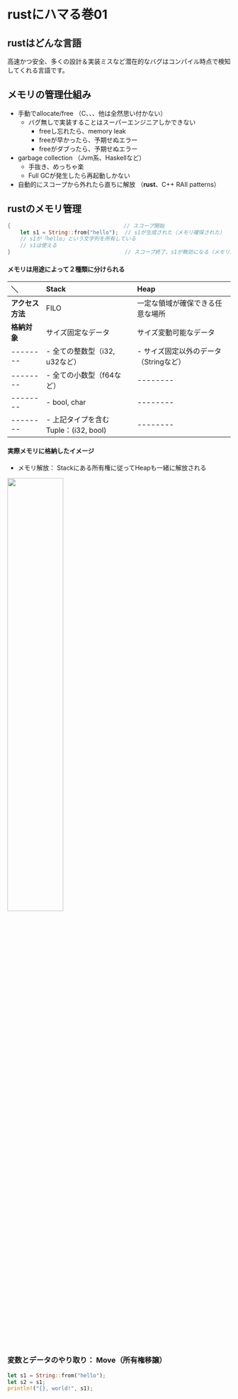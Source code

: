 # rustにハマる巻01  

## rustはどんな言語  

  高速かつ安全、多くの設計＆実装ミスなど潜在的なバグはコンパイル時点で検知してくれる言語です。
  
## メモリの管理仕組み

  - 手動でallocate/free （C、、、他は全然思い付かない）
    - バグ無しで実装することはスーパーエンジニアしかできない
      - freeし忘れたら、memory leak
      - freeが早かったら、予期せぬエラー
      - freeがダブったら、予期せぬエラー
  - garbage collection （Jvm系、Haskellなど）
    - 手抜き、めっちゃ楽
    - Full GCが発生したら再起動しかない
  - 自動的にスコープから外れたら直ちに解放 （**rust**、C++ RAII patterns）

## rustのメモリ管理

```rust
{                      　　　　　　　  // スコープ開始
    let s1 = String::from("hello");  // s1が生成された（メモリ確保された）
    // s1が「hello」という文字列を所有している
    // s1は使える
}                                    // スコープ終了、s1が無効になる（メモリ解放された）
```

#### メモリは用途によって２種類に分けられる

| ＼ | Stack | Heap |
|:---|:---|:---|
|**アクセス方法** |FILO |一定な領域が確保できる任意な場所 |
|**格納対象** |サイズ固定なデータ |サイズ変動可能なデータ |
|-------- | - 全ての整数型（i32, u32など） | - サイズ固定以外のデータ（Stringなど） |
|-------- | - 全ての小数型（f64など） |-------- |
|-------- | - bool, char |-------- |
|-------- | - 上記タイプを含むTuple：(i32, bool) |-------- |

#### 実際メモリに格納したイメージ

- メモリ解放： Stackにある所有権に従ってHeapも一緒に解放される

<img src="https://doc.rust-lang.org/book/img/trpl04-01.svg" width="50%">

### 変数とデータのやり取り： Move（所有権移譲）

```rust
let s1 = String::from("hello");
let s2 = s1;
println!("{}, world!", s1);
```
